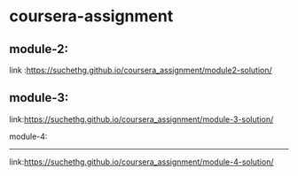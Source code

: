 # coursera-assignment


module-2:
-------------
link :https://suchethg.github.io/coursera_assignment/module2-solution/

module-3:
-------------
link:https://suchethg.github.io/coursera_assignment/module-3-solution/

module-4:

------------
link:https://suchethg.github.io/coursera_assignment/module-4-solution/
